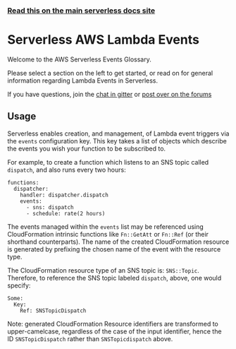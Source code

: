 <!--
title: Serverless - AWS Lambda - Events
menuText: AWS Events
layout: Doc
-->

<!-- DOCS-SITE-LINK:START automatically generated  -->

### [Read this on the main serverless docs site](https://www.serverless.com/framework/docs/providers/aws/events/)

<!-- DOCS-SITE-LINK:END -->

# Serverless AWS Lambda Events

Welcome to the AWS Serverless Events Glossary.

Please select a section on the left to get started, or read on for general
information regarding Lambda Events in Serverless.

If you have questions, join the [chat in gitter](https://gitter.im/serverless/serverless) or [post over on the forums](https://forum.serverless.com/)


## Usage

Serverless enables creation, and management, of Lambda event triggers
via the `events` configuration key. This key takes a list of objects
which describe the events you wish your function to be subscribed to.

For example, to create a function which listens to an SNS topic called
`dispatch`, and also runs every two hours:
```
functions:
  dispatcher:
    handler: dispatcher.dispatch
    events:
      - sns: dispatch
      - schedule: rate(2 hours)
```

The events managed within the `events` list may be referenced using
CloudFormation intrinsic functions like `Fn::GetAtt` or `Fn::Ref` (or their
shorthand counterparts). The name of the created CloudFormation resource is
generated by prefixing the chosen name of the event with the resource type.

The CloudFormation resource type of an SNS topic is: `SNS::Topic`. Therefore,
to reference the SNS topic labeled `dispatch`, above, one would specify:

```
Some:
  Key:
    Ref: SNSTopicDispatch
```

Note: generated CloudFormation Resource identifiers are transformed to
upper-camelcase, regardless of the case of the input identifier, hence the ID
`SNSTopicDispatch` rather than `SNSTopicdispatch` above.
